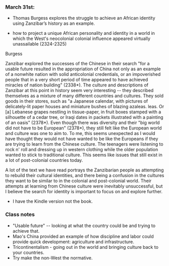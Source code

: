 ### March 31st:

- Thomas Burgess explores the struggle to achieve an African identity using Zanzibar’s history as an example.

- how to project a unique African personality and identity in a world in which the West's neocolonial colonial influence appeared virtually unassailable (2324-2325)

Burgess

Zanzibar explored the successes of the Chinese in their search "for a usable future resulted in the appropriation of China not only as an example of a nonwhite nation with solid anticolonial credentials, or an impoverished people that in a very short period of time appeared to have achieved miracles of nation building" (2338*). The culture and descriptions of Zanzibar at this point in history seem very interesting -- they described themselves as a mixture of many different countries and cultures. They sold goods in their stores, such as "a Japanese calendar, with pictures of delicately-lit paper houses and miniature bushes of blazing azaleas. leas. Or [a] Lebanese grapes nestling in tissue-paper, in fruit boxes stamped with a silhouette of a cedar tree, or Iraqi dates in packets illustrated with a painting of an oasis" (2378*). Even though there was diversity and their "big world did not have to be European" (2378*), they still felt like the European world and culture was one to aim to. To me, this seems unexpected as I would have thought they would not have wanted to be like the Europeans if they are trying to learn from the Chinese culture. The teenagers were listening to rock n' roll and dressing up in western clothing while the older population wanted to stick to traditional culture. This seems like issues that still exist in a lot of post-colonial countries today.

A lot of the text we have read portrays the Zanzibarian people as attempting to rebuild their cultural identities, and there being a confusion in the cultures they want to be similar to in the colonial and post-colonial world. Their attempts at learning from Chinese culture were inevitably unsuccessful, but I believe the search for identity is important to focus on and explore further.

* I have the Kindle version not the book.

### Class notes

- "Usable future" -- looking at what the country could be and trying to achieve that.
- Mao's China provided an example of how discipline and labor could provide quick development: agriculture and infrastructure.
- Tricontinentalism - going out in the world and bringing culture back to your countries.
- Try make the non-West the normative.

